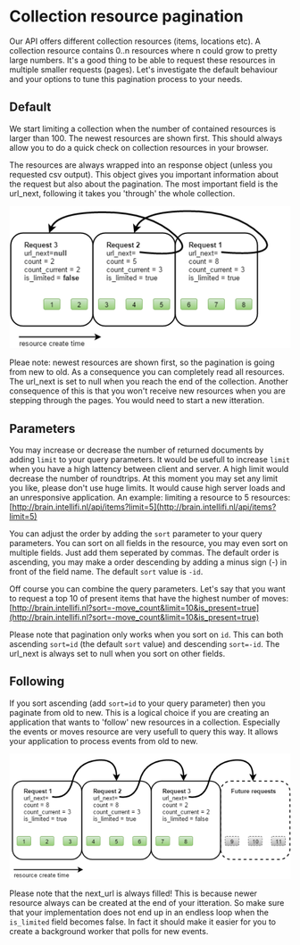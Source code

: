 Collection resource pagination
==============================

Our API offers different collection resources (items, locations etc). A collection resource contains 0..n resources where n could grow to pretty large numbers. It's a good thing to be able to request these resources in multiple smaller requests (pages). Let's investigate the default behaviour and your options to tune this pagination process to your needs.

Default
-------

We start limiting a collection when the number of contained resources is larger than 100. The newest resources are shown first. This should always allow you to do a quick check on collection resources in your browser.

The resources are always wrapped into an response object (unless you requested csv output). This object gives you important information about the request but also about the pagination. The most important field is the url_next, following it takes you 'through' the whole collection.

![](https://raw.githubusercontent.com/intellifi-nl/doc-webapi/master/pagination.png)

Pleae note: newest resources are shown first, so the pagination is going from new to old. As a consequence you can completely read all resources. The url_next is set to null when you reach the end of the collection. Another consequence of this is that you won't receive new resources when you are stepping through the pages. You would need to start a new itteration.

Parameters
----------

You may increase or decrease the number of returned documents by adding `limit` to your query parameters. It would be usefull to increase `limit` when you have a high lattency between client and server. A high limit would decrease the number of roundtrips. At this moment you may set any limit you like, please don't use huge limits. It would cause high server loads and an unresponsive application. An example: limiting a resource to 5 resources: [http://brain.intellifi.nl/api/items?limit=5](http://brain.intellifi.nl/api/items?limit=5)

You can adjust the order by adding the `sort` parameter to your query parameters. You can sort on all fields in the resource, you may even sort on multiple fields. Just add them seperated by commas. The default order is ascending, you may make a order descending by adding a minus sign (-) in front of the field name. The default `sort` value is `-id`.

Off course you can combine the query parameters. Let's say that you want to request a top 10 of present items that have the highest number of moves: [http://brain.intellifi.nl?sort=-move_count&limit=10&is_present=true](http://brain.intellifi.nl?sort=-move_count&limit=10&is_present=true)

Please note that pagination only works when you sort on `id`. This can both ascending `sort=id` (the default `sort` value) and descending `sort=-id`. The url_next is always set to null when you sort on other fields.

Following
---------

If you sort ascending (add `sort=id` to your query parameter) then you paginate from old to new. This is a logical choice if you are creating an application that wants to 'follow' new resources in a collection. Especially the events or moves resource are very usefull to query this way. It allows your application to process events from old to new.

![](https://raw.githubusercontent.com/intellifi-nl/doc-webapi/master/pagination-old-new.png)

Please note that the next_url is always filled! This is because newer resource always can be created at the end of your itteration. So make sure that your implementation does not end up in an endless loop when the `is_limited` field becomes false. In fact it should make it easier for you to create a background worker that polls for new events.
